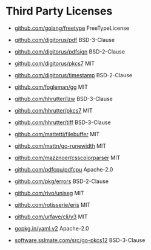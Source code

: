 # Third Party Licenses

- [github.com/golang/freetype](https://github.com/golang/freetype/blob/master/licenses/ftl.txt) FreeTypeLicense

- [github.com/digitorus/pdf](https://github.com/digitorus/pdf/blob/v0.1.2/LICENSE) BSD-3-Clause

- [github.com/digitorus/pdfsign](https://github.com/digitorus/pdfsign/blob/11060e180e9c/LICENSE) BSD-2-Clause

- [github.com/digitorus/pkcs7](https://github.com/digitorus/pkcs7/blob/3a137a874352/LICENSE) MIT

- [github.com/digitorus/timestamp](https://github.com/digitorus/timestamp/blob/c45532741eea/LICENSE) BSD-2-Clause

- [github.com/fogleman/gg](https://github.com/fogleman/gg/blob/v1.3.0/LICENSE.md) MIT

- [github.com/hhrutter/lzw](https://github.com/hhrutter/lzw/blob/v1.0.0/LICENSE) BSD-3-Clause

- [github.com/hhrutter/pkcs7](https://github.com/hhrutter/pkcs7/blob/v0.2.0/LICENSE) MIT

- [github.com/hhrutter/tiff](https://github.com/hhrutter/tiff/blob/v1.0.2/LICENSE) BSD-3-Clause

- [github.com/mattetti/filebuffer](https://github.com/mattetti/filebuffer/blob/v1.0.1/LICENSE) MIT

- [github.com/mattn/go-runewidth](https://github.com/mattn/go-runewidth/blob/v0.0.16/LICENSE) MIT

- [github.com/mazznoer/csscolorparser](https://github.com/mazznoer/csscolorparser/blob/v0.1.6/LICENSE) MIT

- [github.com/pdfcpu/pdfcpu](https://github.com/pdfcpu/pdfcpu/blob/v0.11.0/LICENSE.txt) Apache-2.0

- [github.com/pkg/errors](https://github.com/pkg/errors/blob/v0.9.1/LICENSE) BSD-2-Clause

- [github.com/rivo/uniseg](https://github.com/rivo/uniseg/blob/v0.4.7/LICENSE.txt) MIT

- [github.com/rotisserie/eris](https://github.com/rotisserie/eris/blob/v0.5.4/LICENSE) MIT

- [github.com/urfave/cli/v3](https://github.com/urfave/cli/blob/v3.3.8/LICENSE) MIT

- [gopkg.in/yaml.v2](https://github.com/go-yaml/yaml/blob/v2.4.0/LICENSE) Apache-2.0

- [software.sslmate.com/src/go-pkcs12](https://github.com/SSLMate/go-pkcs12/blob/v0.5.0/LICENSE) BSD-3-Clause
